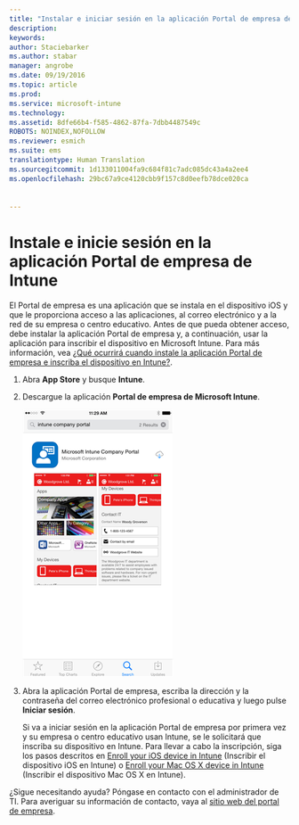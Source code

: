 ```yaml
---
title: "Instalar e iniciar sesión en la aplicación Portal de empresa de Intune | Microsoft Intune"
description: 
keywords: 
author: Staciebarker
ms.author: stabar
manager: angrobe
ms.date: 09/19/2016
ms.topic: article
ms.prod: 
ms.service: microsoft-intune
ms.technology: 
ms.assetid: 8dfe66b4-f585-4862-87fa-7dbb4487549c
ROBOTS: NOINDEX,NOFOLLOW
ms.reviewer: esmich
ms.suite: ems
translationtype: Human Translation
ms.sourcegitcommit: 1d133011004fa9c684f81c7adc085dc43a4a2ee4
ms.openlocfilehash: 29bc67a9ce4120cbb9f157c8d0eefb78dce020ca


---
```



# Instale e inicie sesión en la aplicación Portal de empresa de Intune

El Portal de empresa es una aplicación que se instala en el dispositivo iOS y que le proporciona acceso a las aplicaciones, al correo electrónico y a la red de su empresa o centro educativo.  Antes de que pueda obtener acceso, debe instalar la aplicación Portal de empresa y, a continuación, usar la aplicación para inscribir el dispositivo en Microsoft Intune. Para más información, vea [¿Qué ocurrirá cuando instale la aplicación Portal de empresa e inscriba el dispositivo en Intune?](what-happens-if-you-install-the-company-portal-app-and-enroll-your-device-in-intune-ios.md).

1.  Abra **App Store** y busque **Intune**.

2.  Descargue la aplicación **Portal de empresa de Microsoft Intune**.

    ![Descarga de la aplicación Portal de empresa de Intune](./media/ios-cpinstall-1-cpinstore.png)

3.  Abra la aplicación Portal de empresa, escriba la dirección y la contraseña del correo electrónico profesional o educativa y luego pulse **Iniciar sesión**.

    Si va a iniciar sesión en la aplicación Portal de empresa por primera vez y su empresa o centro educativo usan Intune, se le solicitará que inscriba su dispositivo en Intune. Para llevar a cabo la inscripción, siga los pasos descritos en [Enroll your iOS device in Intune](enroll-your-device-in-intune-ios.md) (Inscribir el dispositivo iOS en Intune) o [Enroll your Mac OS X device in Intune](enroll-your-device-in-intune-mac-os-x.md) (Inscribir el dispositivo Mac OS X en Intune).

¿Sigue necesitando ayuda? Póngase en contacto con el administrador de TI. Para averiguar su información de contacto, vaya al [sitio web del portal de empresa](http://portal.manage.microsoft.com).



<!--HONumber=Oct16_HO2-->


